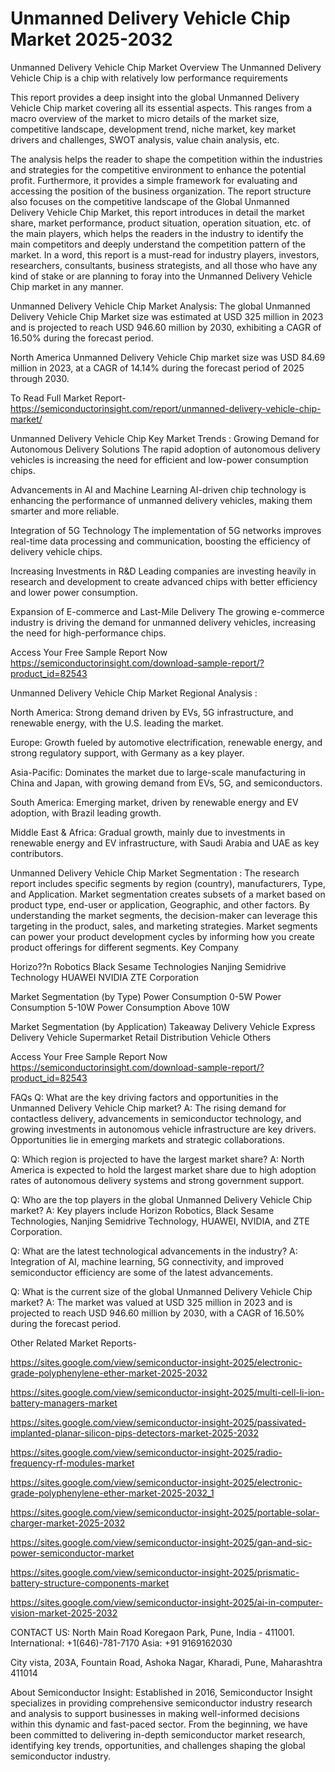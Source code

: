 <h1>Unmanned Delivery Vehicle Chip Market 2025-2032</h1>
Unmanned Delivery Vehicle Chip Market Overview
The Unmanned Delivery Vehicle Chip is a chip with relatively low performance requirements

This report provides a deep insight into the global Unmanned Delivery Vehicle Chip market covering all its essential aspects. This ranges from a macro overview of the market to micro details of the market size, competitive landscape, development trend, niche market, key market drivers and challenges, SWOT analysis, value chain analysis, etc.

The analysis helps the reader to shape the competition within the industries and strategies for the competitive environment to enhance the potential profit. Furthermore, it provides a simple framework for evaluating and accessing the position of the business organization. The report structure also focuses on the competitive landscape of the Global Unmanned Delivery Vehicle Chip Market, this report introduces in detail the market share, market performance, product situation, operation situation, etc. of the main players, which helps the readers in the industry to identify the main competitors and deeply understand the competition pattern of the market.
In a word, this report is a must-read for industry players, investors, researchers, consultants, business strategists, and all those who have any kind of stake or are planning to foray into the Unmanned Delivery Vehicle Chip market in any manner.

Unmanned Delivery Vehicle Chip Market Analysis:
The global Unmanned Delivery Vehicle Chip Market size was estimated at USD 325 million in 2023 and is projected to reach USD 946.60 million by 2030, exhibiting a CAGR of 16.50% during the forecast period.

North America Unmanned Delivery Vehicle Chip market size was USD 84.69 million in 2023, at a CAGR of 14.14% during the forecast period of 2025 through 2030.

To Read Full Market Report-
https://semiconductorinsight.com/report/unmanned-delivery-vehicle-chip-market/

Unmanned Delivery Vehicle Chip Key Market Trends :
Growing Demand for Autonomous Delivery Solutions
The rapid adoption of autonomous delivery vehicles is increasing the need for efficient and low-power consumption chips.

Advancements in AI and Machine Learning
AI-driven chip technology is enhancing the performance of unmanned delivery vehicles, making them smarter and more reliable.

Integration of 5G Technology
The implementation of 5G networks improves real-time data processing and communication, boosting the efficiency of delivery vehicle chips.

Increasing Investments in R&D
Leading companies are investing heavily in research and development to create advanced chips with better efficiency and lower power consumption.

Expansion of E-commerce and Last-Mile Delivery
The growing e-commerce industry is driving the demand for unmanned delivery vehicles, increasing the need for high-performance chips.

Access Your Free Sample Report Now
https://semiconductorinsight.com/download-sample-report/?product_id=82543

Unmanned Delivery Vehicle Chip Market Regional Analysis :

North America:
Strong demand driven by EVs, 5G infrastructure, and renewable energy, with the U.S. leading the market.

Europe:
Growth fueled by automotive electrification, renewable energy, and strong regulatory support, with Germany as a key player.

Asia-Pacific:
Dominates the market due to large-scale manufacturing in China and Japan, with growing demand from EVs, 5G, and semiconductors.

South America:
Emerging market, driven by renewable energy and EV adoption, with Brazil leading growth.

Middle East & Africa:
Gradual growth, mainly due to investments in renewable energy and EV infrastructure, with Saudi Arabia and UAE as key contributors.

Unmanned Delivery Vehicle Chip Market Segmentation :
The research report includes specific segments by region (country), manufacturers, Type, and Application. Market segmentation creates subsets of a market based on product type, end-user or application, Geographic, and other factors. By understanding the market segments, the decision-maker can leverage this targeting in the product, sales, and marketing strategies. Market segments can power your product development cycles by informing how you create product offerings for different segments.
Key Company

Horizo??n Robotics
Black Sesame Technologies
Nanjing Semidrive Technology
HUAWEI
NVIDIA
ZTE Corporation

Market Segmentation (by Type)
Power Consumption 0-5W
Power Consumption 5-10W
Power Consumption Above 10W

Market Segmentation (by Application)
Takeaway Delivery Vehicle
Express Delivery Vehicle
Supermarket Retail Distribution Vehicle
Others

Access Your Free Sample Report Now
https://semiconductorinsight.com/download-sample-report/?product_id=82543

FAQs
Q: What are the key driving factors and opportunities in the Unmanned Delivery Vehicle Chip market?
A: The rising demand for contactless delivery, advancements in semiconductor technology, and growing investments in autonomous vehicle infrastructure are key drivers. Opportunities lie in emerging markets and strategic collaborations.

Q: Which region is projected to have the largest market share?
A: North America is expected to hold the largest market share due to high adoption rates of autonomous delivery systems and strong government support.

Q: Who are the top players in the global Unmanned Delivery Vehicle Chip market?
A: Key players include Horizon Robotics, Black Sesame Technologies, Nanjing Semidrive Technology, HUAWEI, NVIDIA, and ZTE Corporation.

Q: What are the latest technological advancements in the industry?
A: Integration of AI, machine learning, 5G connectivity, and improved semiconductor efficiency are some of the latest advancements.

Q: What is the current size of the global Unmanned Delivery Vehicle Chip market?
A: The market was valued at USD 325 million in 2023 and is projected to reach USD 946.60 million by 2030, with a CAGR of 16.50% during the forecast period.

Other Related Market Reports-

https://sites.google.com/view/semiconductor-insight-2025/electronic-grade-polyphenylene-ether-market-2025-2032

https://sites.google.com/view/semiconductor-insight-2025/multi-cell-li-ion-battery-managers-market

https://sites.google.com/view/semiconductor-insight-2025/passivated-implanted-planar-silicon-pips-detectors-market-2025-2032

https://sites.google.com/view/semiconductor-insight-2025/radio-frequency-rf-modules-market

https://sites.google.com/view/semiconductor-insight-2025/electronic-grade-polyphenylene-ether-market-2025-2032_1

https://sites.google.com/view/semiconductor-insight-2025/portable-solar-charger-market-2025-2032

https://sites.google.com/view/semiconductor-insight-2025/gan-and-sic-power-semiconductor-market

https://sites.google.com/view/semiconductor-insight-2025/prismatic-battery-structure-components-market

https://sites.google.com/view/semiconductor-insight-2025/ai-in-computer-vision-market-2025-2032

CONTACT US:
North Main Road Koregaon Park, Pune, India - 411001.
International: +1(646)-781-7170
Asia: +91 9169162030

City vista, 203A, Fountain Road, Ashoka Nagar, Kharadi, Pune, Maharashtra 411014

About Semiconductor Insight:
Established in 2016, Semiconductor Insight specializes in providing comprehensive semiconductor industry research and analysis to support businesses in making well-informed decisions within this dynamic and fast-paced sector. From the beginning, we have been committed to delivering in-depth semiconductor market research, identifying key trends, opportunities, and challenges shaping the global semiconductor industry.
